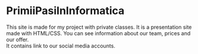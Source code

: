 # PrimiiPasiInInformatica

This site is made for my project with private classes. It is a presentation site made with  HTML/CSS. You can see information about our team, prices and our offer.<br>
It contains link to our social media accounts.
